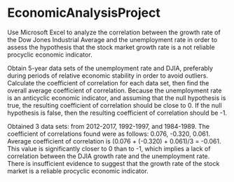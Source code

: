 # EconomicAnalysisProject
 Use Microsoft Excel to analyze the correlation between the growth rate of the Dow Jones Industrial Average and the unemployment rate in order to assess the hypothesis that the stock market growth rate is a not reliable procyclic economic indicator.

Obtain 5-year data sets of the unemployment rate and DJIA, preferably during periods of relative economic stability in order to avoid outliers. Calculate the coefficient of correlation for each data set, then find the overall average coefficient of correlation. Because the unemployment rate is an anticyclic economic indicator, and assuming that the null hypothesis is true, the resulting coefficient of correlation should be close to 0. If the null hypothesis is false, then the resulting coefficient of correlation should be -1.

Obtained 3 data sets: from 2012-2017, 1992-1997, and 1984-1989. The coefficient of correlations found were as follows: 0.076, -0.320, 0.061. Average coefficient of correlation is (0.076 + (-0.320) + 0.061)/3 = -0.061. This value is significantly closer to 0 than to -1, which implies a lack of correlation between the DJIA growth rate and the unemployment rate. There is insufficient evidence to suggest that the growth rate of the stock market is a reliable procyclic economic indicator.
